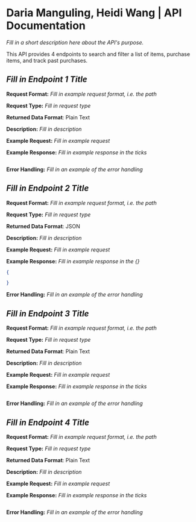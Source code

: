 # Daria Manguling, Heidi Wang | API Documentation
*Fill in a short description here about the API's purpose.*

This API provides 4 endpoints to search and filter a list of items, purchase items, and track past purchases.

## *Fill in Endpoint 1 Title*
**Request Format:** *Fill in example request format, i.e. the path*

**Request Type:** *Fill in request type*

**Returned Data Format**: Plain Text

**Description:** *Fill in description*

**Example Request:** *Fill in example request*

**Example Response:**
*Fill in example response in the ticks*

```

```

**Error Handling:**
*Fill in an example of the error handling*


## *Fill in Endpoint 2 Title*
**Request Format:** *Fill in example request format, i.e. the path*

**Request Type:** *Fill in request type*

**Returned Data Format**: JSON

**Description:** *Fill in description*

**Example Request:** *Fill in example request*

**Example Response:**
*Fill in example response in the {}*

```json
{

}
```

**Error Handling:**
*Fill in an example of the error handling*


## *Fill in Endpoint 3 Title*
**Request Format:** *Fill in example request format, i.e. the path*

**Request Type:** *Fill in request type*

**Returned Data Format**: Plain Text

**Description:** *Fill in description*

**Example Request:** *Fill in example request*

**Example Response:**
*Fill in example response in the ticks*

```

```

**Error Handling:**
*Fill in an example of the error handling*


## *Fill in Endpoint 4 Title*
**Request Format:** *Fill in example request format, i.e. the path*

**Request Type:** *Fill in request type*

**Returned Data Format**: Plain Text

**Description:** *Fill in description*

**Example Request:** *Fill in example request*

**Example Response:**
*Fill in example response in the ticks*

```

```

**Error Handling:**
*Fill in an example of the error handling*
